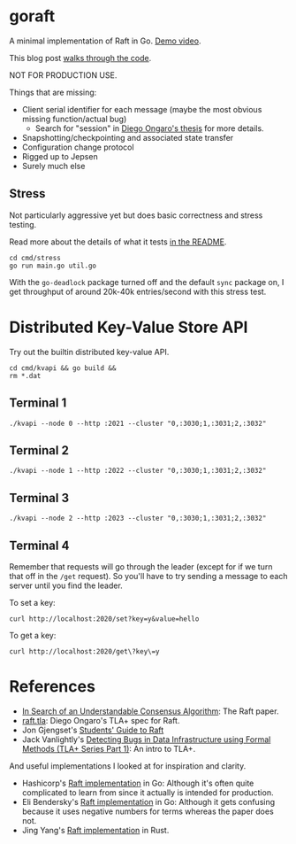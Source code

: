 # goraft

A minimal implementation of Raft in Go. [Demo video](https://www.youtube.com/watch?v=cIR8RoN2LDU).

This blog post [walks through the code](https://notes.eatonphil.com/2023-05-25-raft.html).

NOT FOR PRODUCTION USE.

Things that are missing:

* Client serial identifier for each message (maybe the most obvious missing function/actual bug)
  * Search for "session" in [Diego Ongaro's thesis](https://web.stanford.edu/~ouster/cgi-bin/papers/OngaroPhD.pdf) for more details.
* Snapshotting/checkpointing and associated state transfer
* Configuration change protocol
* Rigged up to Jepsen
* Surely much else

## Stress

Not particularly aggressive yet but does basic correctness and stress
testing.

Read more about the details of what it tests [in the
README](./cmd/stress/README.md).

```console
cd cmd/stress
go run main.go util.go
```

With the `go-deadlock` package turned off and the default `sync`
package on, I get throughput of around 20k-40k entries/second with
this stress test.

# Distributed Key-Value Store API

Try out the builtin distributed key-value API.

```console
cd cmd/kvapi && go build &&
rm *.dat
```

## Terminal 1

```console
./kvapi --node 0 --http :2021 --cluster "0,:3030;1,:3031;2,:3032"
```

## Terminal 2

```console
./kvapi --node 1 --http :2022 --cluster "0,:3030;1,:3031;2,:3032"
```

## Terminal 3

```console
./kvapi --node 2 --http :2023 --cluster "0,:3030;1,:3031;2,:3032"
```

## Terminal 4

Remember that requests will go through the leader (except for if we
turn that off in the `/get` request). So you'll have to try sending a
message to each server until you find the leader.

To set a key:

```console
curl http://localhost:2020/set?key=y&value=hello
```

To get a key:

```console
curl http://localhost:2020/get\?key\=y
```

# References

* [In Search of an Understandable Consensus Algorithm](https://raft.github.io/raft.pdf): The Raft paper.
* [raft.tla](https://github.com/ongardie/raft.tla/blob/master/raft.tla): Diego Ongaro's TLA+ spec for Raft.
* Jon Gjengset's [Students' Guide to Raft](https://thesquareplanet.com/blog/students-guide-to-raft/)
* Jack Vanlightly's [Detecting Bugs in Data Infrastructure using Formal Methods (TLA+ Series Part 1)](https://medium.com/splunk-maas/detecting-bugs-in-data-infrastructure-using-formal-methods-704fde527c58): An intro to TLA+.

And useful implementations I looked at for inspiration and clarity.

* Hashicorp's [Raft implementation](https://github.com/hashicorp/raft) in Go: Although it's often quite complicated to learn from since it actually is intended for production.
* Eli Bendersky's [Raft implementation](https://github.com/eliben/raft) in Go: Although it gets confusing because it uses negative numbers for terms whereas the paper does not.
* Jing Yang's [Raft implementation](https://github.com/ditsing/ruaft) in Rust.
